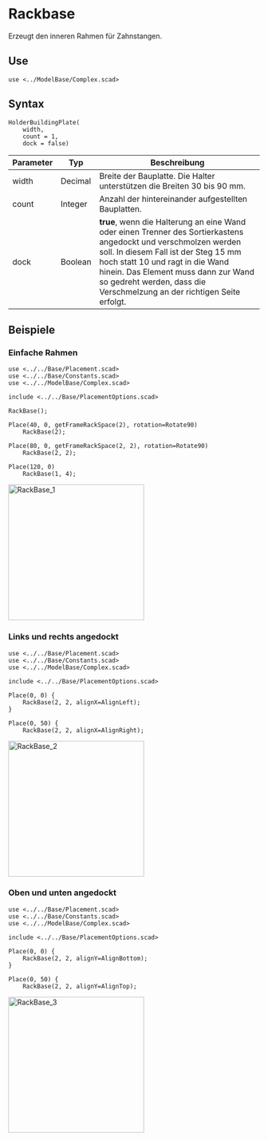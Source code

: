 # Rackbase

Erzeugt den inneren Rahmen für Zahnstangen.

## Use
```
use <../ModelBase/Complex.scad>
```

## Syntax
```
HolderBuildingPlate(
    width, 
    count = 1, 
    dock = false)
```

| Parameter | Typ | Beschreibung |
| ------ | ------ | ------ |
| width | Decimal | Breite der Bauplatte. Die Halter unterstützen die Breiten 30 bis 90 mm. |
| count | Integer | Anzahl der hintereinander aufgestellten Bauplatten. |
| dock | Boolean | __true__, wenn die Halterung an eine Wand oder einen Trenner des Sortierkastens angedockt und verschmolzen werden soll. In diesem Fall ist der Steg 15 mm hoch statt 10 und ragt in die Wand hinein. Das Element muss dann zur Wand so gedreht werden, dass die Verschmelzung an der richtigen Seite erfolgt. |

## Beispiele

### Einfache Rahmen
```
use <../../Base/Placement.scad>
use <../../Base/Constants.scad>
use <../../ModelBase/Complex.scad>

include <../../Base/PlacementOptions.scad>

RackBase();

Place(40, 0, getFrameRackSpace(2), rotation=Rotate90)
    RackBase(2);

Place(80, 0, getFrameRackSpace(2, 2), rotation=Rotate90)
    RackBase(2, 2);

Place(120, 0)
    RackBase(1, 4);
```

<img width="272" alt="RackBase_1" src="https://user-images.githubusercontent.com/48654609/169352208-a797e644-ec48-4b00-9c23-40aa3429913e.png">

### Links und rechts angedockt
```
use <../../Base/Placement.scad>
use <../../Base/Constants.scad>
use <../../ModelBase/Complex.scad>

include <../../Base/PlacementOptions.scad>

Place(0, 0) {
    RackBase(2, 2, alignX=AlignLeft);
}

Place(0, 50) {
    RackBase(2, 2, alignX=AlignRight);
```

<img width="272" alt="RackBase_2" src="https://user-images.githubusercontent.com/48654609/169352241-5257445e-fb82-473e-95dd-b02fc2099b41.png">

### Oben und unten angedockt
```
use <../../Base/Placement.scad>
use <../../Base/Constants.scad>
use <../../ModelBase/Complex.scad>

include <../../Base/PlacementOptions.scad>

Place(0, 0) {
    RackBase(2, 2, alignY=AlignBottom);
}

Place(0, 50) {
    RackBase(2, 2, alignY=AlignTop);
```

<img width="272" alt="RackBase_3" src="https://user-images.githubusercontent.com/48654609/169352265-4851b575-3b62-494d-93a9-437a37e27f66.png">
